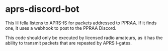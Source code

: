 # aprs-discord-bot
This lil fella listens to APRS-IS for packets addressed to PPRAA. If it finds one, it uses a webhook to post to the PPRAA Discord.

This code should only be executed by licensed radio amateurs, as it has the ability to transmit packets that are repeated by APRS I-gates.
